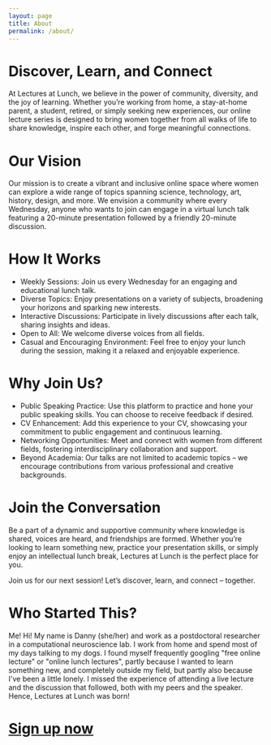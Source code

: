 ```yaml
---
layout: page
title: About
permalink: /about/
---
```


# Discover, Learn, and Connect

At Lectures at Lunch, we believe in the power of community, diversity, and the joy of learning. Whether you’re working from home, a stay-at-home parent, a student, retired, or simply seeking new experiences, our online lecture series is designed to bring women together from all walks of life to share knowledge, inspire each other, and forge meaningful connections.

# Our Vision 

Our mission is to create a vibrant and inclusive online space where women can explore a wide range of topics spanning science, technology, art, history, design, and more. We envision a community where every Wednesday, anyone who wants to join can engage in a virtual lunch talk featuring a 20-minute presentation followed by a friendly 20-minute discussion.

# How It Works

- Weekly Sessions: Join us every Wednesday for an engaging and educational lunch talk.
- Diverse Topics: Enjoy presentations on a variety of subjects, broadening your horizons and sparking new interests.
- Interactive Discussions: Participate in lively discussions after each talk, sharing insights and ideas.
- Open to All: We welcome diverse voices from all fields.
- Casual and Encouraging Environment: Feel free to enjoy your lunch during the session, making it a relaxed and enjoyable experience.

# Why Join Us?

- Public Speaking Practice: Use this platform to practice and hone your public speaking skills. You can choose to receive feedback if desired.
- CV Enhancement: Add this experience to your CV, showcasing your commitment to public engagement and continuous learning.
- Networking Opportunities: Meet and connect with women from different fields, fostering interdisciplinary collaboration and support.
- Beyond Academia: Our talks are not limited to academic topics – we encourage contributions from various professional and creative backgrounds.

# Join the Conversation

Be a part of a dynamic and supportive community where knowledge is shared, voices are heard, and friendships are formed. Whether you’re looking to learn something new, practice your presentation skills, or simply enjoy an intellectual lunch break, Lectures at Lunch is the perfect place for you.

Join us for our next session! Let’s discover, learn, and connect – together.

# Who Started This?
Me! Hi! My name is Danny (she/her) and work as a postdoctoral researcher in a computational neuroscience lab. I work from home and spend most of my days talking to my dogs. I found myself frequently googling "free online lecture" or "online lunch lectures", partly because I wanted to learn something new, and completely outside my field, but partly also because I've been a little lonely. I missed the experience of attending a live lecture and the discussion that followed, both with my peers and the speaker. Hence, Lectures at Lunch was born! 


# [Sign up now](https://mailchi.mp/b281aadcfccb/subscribe-to-lectures-at-lunch)
